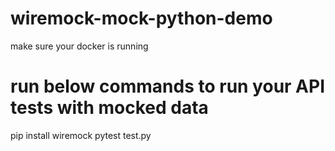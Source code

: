 # wiremock-mock-python-demo
make sure your docker is running

# run below commands to run your API tests with mocked data
pip install wiremock
pytest test.py
